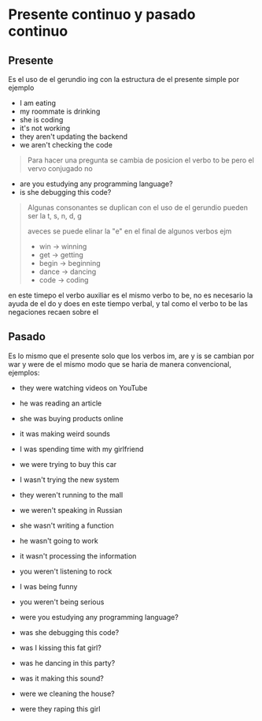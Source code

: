 # Presente continuo y pasado continuo


## Presente


Es el uso de el gerundio ing con la estructura de el presente simple por ejemplo

* I am eating
* my roommate is drinking
* she is coding
* it's not working
* they aren't updating the backend
* we aren't checking the code


> Para hacer una pregunta se cambia de posicion el verbo to be pero el vervo conjugado no



* are you estudying any programming language?
* is she debugging this code?


> Algunas consonantes se duplican con el uso de el gerundio pueden ser la t, s, n, d, g
>
> aveces se puede elinar la "e" en el final de algunos verbos ejm
>
> * win -> winning
> * get -> getting
> * begin -> beginning
> * dance -> dancing
> * code -> coding



en este timepo el verbo auxiliar es el mismo verbo to be, no es necesario la ayuda de el do y does en este tiempo verbal, y tal como el verbo to be las negaciones recaen sobre el


## Pasado


Es lo mismo que el presente solo que los verbos im, are y is se cambian por war y were de el mismo modo que se haria de manera convencional, ejemplos:

* they were watching videos on YouTube
* he was reading an article
* she was buying products online
* it was making weird sounds
* I was spending time with my girlfriend
* we were trying to buy this car
* I wasn't trying the new system
* they weren't running to the mall
* we weren't speaking in Russian
* she wasn't writing a function
* he wasn't going to work
* it wasn't processing the information
* you weren't listening to rock
* I was being funny
* you weren't being serious


* were you estudying any programming language?
* was she debugging this code?
* was I kissing this fat girl?
* was he dancing in this party?
* was it making this sound?
* were we cleaning the house?
* were they raping this girl
